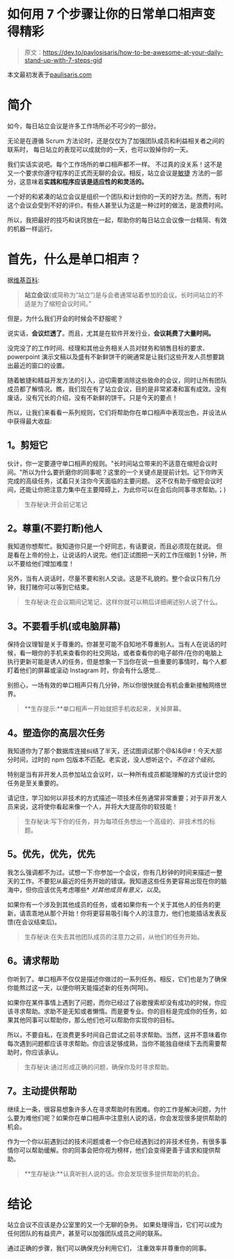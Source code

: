 # 如何用 7 个步骤让你的日常单口相声变得精彩

> 原文：<https://dev.to/pavlosisaris/how-to-be-awesome-at-your-daily-stand-up-with-7-steps-gid>

本文最初发表于[paulisaris.com](https://paulisaris.com/how-to-be-awesome-at-your-daily-stand-up-with-7-steps/)

# 简介

如今，每日站立会议是许多工作场所必不可少的一部分。

无论是在遵循 Scrum 方法论时，还是仅仅为了加强团队成员和利益相关者之间的联系时，
每日站立的表现可以成就你的一天，也可以毁掉你的一天。

我们实话实说吧。每个工作场所的单口相声都不一样。
不过真的没关系！这不是又一个要求你遵守程序的正式而无聊的会议。相反，站立会议是[敏捷](https://en.wikipedia.org/wiki/Agile_software_development)
方法的一部分，这意味着**实践和程序应该是适应性的和灵活的。**

一个好的和紧凑的站立会议是组织一个团队和计划你的一天的好方法。然而，有时这个会议会受到不好的评价。有些人甚至认为这是一种过时的做法，是浪费时间。

所以，我把最好的技巧和诀窍放在一起，帮助你的每日站立会议像一台精简、有效的机器一样运行。

# 首先，什么是单口相声？

据[维基百科](https://en.wikipedia.org/wiki/Stand-up_meeting):

> **站立会议**(或简称为“站立”)是与会者通常站着参加的会议。长时间站立的不适是为了缩短会议时间。”

但是，为什么我们开会的时候会不舒服呢？

说实话，**会议烂透了**。而且，尤其是在软件开发行业，**会议耗费了大量时间。**

没完没了的工作时间、经理和其他业务相关人员对财务和销售目标的要求、powerpoint 演示文稿以及盛有不新鲜饼干的碗通常是让我们这些开发人员想要跳出最近的窗口的设置。

随着敏捷和精益开发方法的引入，迫切需要消除这些致命的会议，同时让所有团队成员都了解情况。瞧，我们现在有了站立会议，目的是非常紧凑和富有成效。没有废话，没有冗长的介绍，没有不新鲜的饼干。只是今天的要点！

所以，让我们来看看一系列规则，它们将帮助你在单口相声中表现出色，并设法从中获得最大收益:

## 1。剪短它

伙计，你一定要遵守单口相声的规则。"长时间站立带来的不适意在缩短会议时间。"所以为什么要折磨你的同事呢？这里的一个关键点是提前计划。记下你昨天完成的高级任务，试着只关注你今天面临的主要问题。
这不仅有助于缩短会议时间，还能让你把注意力集中在主要障碍上，为此你可以在会后向同事寻求帮助。；)

> 生存秘诀:开会前记笔记

## 2。尊重(不要打断)他人

我知道你想帮忙。我知道你只是一个好同志，有话要说，而且必须现在就说。
但是看在上帝的份上，让说话的人说完。他们正试图把一天的工作压缩到 1 分钟，所以不要给他们增加难度！

另外，当有人说话时，尽量不要和别人交谈。这是不礼貌的。整个会议只有几分钟，我打赌你可以等到它结束。

> 生存秘诀:在会议期间记笔记，这样你就可以稍后详细阐述别人说了什么。

## 3。不要看手机(或电脑屏幕)

保持会议理智是关于尊重的。你甚至可能不自知地不尊重别人。当有人在说话的时候，看一眼你的手机来查看你的社交网站，或者查看你的电子邮件/在你的电脑上执行更新可能是诱人的任务，但是想象一下当你在说一些重要的事情时，每个人都盯着他们的屏幕或滚动 Instagram 时，你会有什么感觉...

别担心，一场有效的单口相声只有几分钟，所以你很快就会有机会重新接触网络世界。

> **生存提示:**单口相声一开始就把手机收起来，关掉屏幕。

## 4。塑造你的高层次任务

我知道你为了那个数据库连接纠结了半天，还试图调试那个@&)&@#！今天大部分时间，过时的 npm 包版本不匹配。老实说，没人想听这个，*不在这个级别*。

特别是当有非开发人员参加站立会议时，以一种所有成员都能理解的方式设计您的任务是至关重要的。

请记住，学习如何以非技术的方式描述一项技术任务通常非常重要；对于非开发人员来说，这将使你看起来像一个人，并将大大提高你的软技能！

> 生存秘诀:写下你的任务，并为每项任务想出一个高级的、非技术性的标题。

## 5。优先，优先，优先

我怎么强调都不为过。试想一下:你参加一个会议，你有几秒钟的时间来描述一整天的工作。不要犯从最近的任务开始的错误。我知道这些任务更容易出现在你的脑海中，但你应该优先考虑哪些* *对其他成员有意义，以及*。

如果你有一个涉及到其他成员的任务，或者如果你有一个关于其他人的任务的更新，请乖乖地从那个开始！你将更容易吸引每个人的注意力，他们也能插话发表反馈(在会议结束后)。

> 生存秘诀:在失去其他团队成员的注意力之前，从他们的任务开始。

## 6。请求帮助

你听到了。单口相声不仅仅是描述你做过的一系列任务。相反，它们也是为了确保你能熬过这一天，以便你明天能描述新的任务(呵呵)。

如果你在某件事情上遇到了问题，而你已经过了谷歌搜索却没有成功的时候，你应该寻求帮助。求助不是无知或者懒惰。而是要专业。你的目标是完成你的任务，如果其他同事可以帮助你，那么他们也可以帮助你实现你的目标。

所以，不要自私，在浪费更多时间自己尝试之前寻求帮助。当然，这并不意味着你每次遇到问题都应该寻求帮助。你应该足够成熟，当你不能独自继续下去而需要帮助时，你应该承认。

> 生存秘诀:通过形成正确的问题，确保你及时寻求帮助。

## 7。主动提供帮助

继续上一条，很容易想象许多人在寻求帮助时有困难。你的工作是解决问题，为什么要为难他们呢？如果你在单口相声中注意别人说的话，你会发现很多提供帮助的机会。

作为一个你以前遇到过的技术问题或者一个你已经遇到过的非技术任务，有很多事情你可以帮助缓解。你的同事会把你视为榜样，他们会变得更善于请求和提供帮助。

> **生存秘诀:**认真听别人说的话。你会发现很多提供帮助的机会。

# 结论

站立会议不应该是办公室里的又一个无聊的杂务。
如果处理得当，它们可以成为任何团队的有益资产，甚至可以加强团队成员之间的联系。

通过正确的步骤，我们可以确保充分利用它们，
注重效率并尊重你的同事。